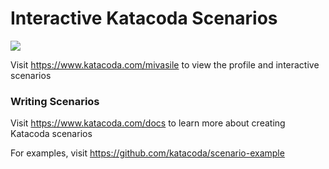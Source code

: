 # Interactive Katacoda Scenarios

[![](http://shields.katacoda.com/katacoda/mivasile/count.svg)](https://www.katacoda.com/mivasile "Get your profile on Katacoda.com")

Visit https://www.katacoda.com/mivasile to view the profile and interactive scenarios

### Writing Scenarios
Visit https://www.katacoda.com/docs to learn more about creating Katacoda scenarios

For examples, visit https://github.com/katacoda/scenario-example
